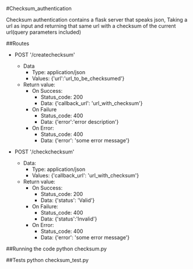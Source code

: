 #Checksum_authentication


Checksum authentication contains a flask server that speaks json,
Taking a url as input and returning that same url with a checksum of the 
current url(query parameters included)

##Routes

  * POST '/createchecksum'
	* Data
		* Type: application/json
		* Values:
  			{'url':'url_to_be_checksumed'}
  	* Return value:
  		* On Success:
  			* Status_code: 200
  			* Data:
  				{'callback_url': 'url_with_checksum'}
  		* On Failure
  			* Status_code: 400
  			* Data:
  				{'error':'error description'}
  		* On Error:
  			* Status_code: 400
  			* Data:
  				{'error': 'some error message'}

  * POST '/checkchecksum'
  	* Data:
  		* Type: application/json
  		* Values:
  			{'callback_url': 'url_with_checksum'}
  	* Return value:
  		* On Success:
  			* Status_code: 200
  			* Data:
  				{'status': 'Valid'}
  		* On Failure:
  			* Status_code: 400
  			* Data:
  				{'status':'Invalid'}
  		* On Error:
  			* Status_code: 400
  			* Data:
  				{'error': 'some error message'}

##Running the code
	python checksum.py

##Tests
	python checksum_test.py
